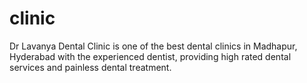 # clinic
Dr Lavanya Dental Clinic is one of the best dental clinics in Madhapur, Hyderabad with the experienced dentist, providing high rated dental services and painless dental treatment.
